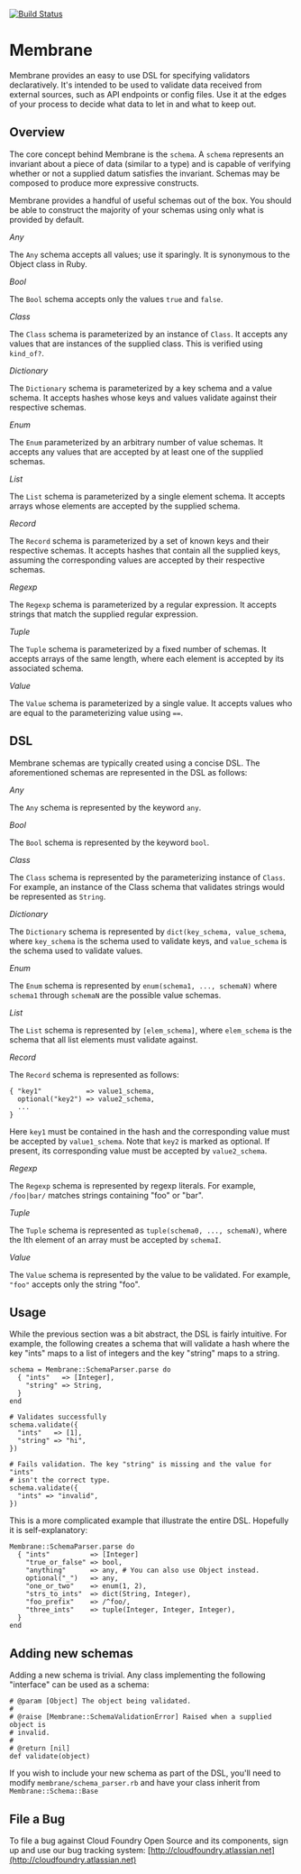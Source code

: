 [![Build Status](https://travis-ci.org/cloudfoundry/membrane.png)](https://travis-ci.org/cloudfoundry/membrane)

# Membrane

Membrane provides an easy to use DSL for specifying validators declaratively.
It's intended to be used to validate data received from external sources,
such as API endpoints or config files. Use it at the edges of your process to
decide what data to let in and what to keep out.

## Overview

The core concept behind Membrane is the ```schema```. A ```schema``` represents
an invariant about a piece of data (similar to a type) and is capable of
verifying whether or not a supplied datum satisfies the invariant. Schemas may
be composed to produce more expressive constructs.

Membrane provides a handful of useful schemas out of the box. You should be
able to construct the majority of your schemas using only what is provided
by default.


*Any*

The ```Any``` schema accepts all values; use it sparingly. It is synonymous to
the Object class in Ruby.

*Bool*

The ```Bool``` schema accepts only the values ```true``` and ```false```.

*Class*

The ```Class``` schema is parameterized by an instance of
```Class```. It accepts any values that are instances of the supplied class.
This is verified using ```kind_of?```.

*Dictionary*

The ```Dictionary``` schema is parameterized by a key schema and a
value schema.  It accepts hashes whose keys and values validate against their
respective schemas.

*Enum*

The ```Enum``` parameterized by an arbitrary number of value schemas. It
accepts any values that are accepted by at least one of the supplied schemas.

*List*

The ```List``` schema is parameterized by a single element schema. It accepts
arrays whose elements are accepted by the supplied schema.

*Record*

The ```Record``` schema is parameterized by a set of known keys and their
respective schemas. It accepts hashes that contain all the supplied keys,
assuming the corresponding values are accepted by their respective schemas.

*Regexp*

The ```Regexp``` schema is parameterized by a regular expression. It accepts
strings that match the supplied regular expression.

*Tuple*

The ```Tuple``` schema is parameterized by a fixed number of schemas. It accepts
arrays of the same length, where each element is accepted by its associated
schema.

*Value*

The ```Value``` schema is parameterized by a single value. It accepts values
who are equal to the parameterizing value using ```==```.

## DSL

Membrane schemas are typically created using a concise DSL. The aforementioned
schemas are represented in the DSL as follows:

*Any*

The ```Any``` schema is represented by the keyword ```any```.

*Bool*

The ```Bool``` schema is represented by the keyword ```bool```.

*Class*

The ```Class``` schema is represented by the parameterizing instance of ```Class```.
For example, an instance of the Class schema that validates strings would be
represented as ```String```.

*Dictionary*

The ```Dictionary``` schema is represented by ```dict(key_schema,
value_schema```, where ```key_schema``` is the schema used to validate keys,
and ```value_schema``` is the schema used to validate values.

*Enum*

The ```Enum``` schema is represented by ```enum(schema1, ..., schemaN)```
where ```schema1``` through ```schemaN``` are the possible value schemas.

*List*

The ```List``` schema is represented by ```[elem_schema]```, where
```elem_schema``` is the schema that all list elements must validate against.

*Record*

The ```Record``` schema is represented as follows:

    { "key1"           => value1_schema,
      optional("key2") => value2_schema,
      ...
    }

Here ```key1``` must be contained in the hash and the corresponding value must
be accepted by ```value1_schema```. Note that ```key2``` is marked as optional.
If present, its corresponding value must be accepted by ```value2_schema```.

*Regexp*

The ```Regexp``` schema is represented by regexp literals. For example,
```/foo|bar/``` matches strings containing "foo" or "bar".

*Tuple*

The ```Tuple``` schema is represented as ```tuple(schema0, ..., schemaN)```,
where the Ith element of an array must be accepted by ```schemaI```.

*Value*

The ```Value``` schema is represented by the value to be validated. For example,
```"foo"``` accepts only the string "foo".

## Usage

While the previous section was a bit abstract, the DSL is fairly intuitive.
For example, the following creates a schema that will validate a hash where the
key "ints" maps to a list of integers and the key "string" maps to a string.

    schema = Membrane::SchemaParser.parse do
      { "ints"   => [Integer],
        "string" => String,
      }
    end

    # Validates successfully
    schema.validate({
      "ints"   => [1],
      "string" => "hi",
    })

    # Fails validation. The key "string" is missing and the value for "ints"
    # isn't the correct type.
    schema.validate({
      "ints" => "invalid",
    })

This is a more complicated example that illustrate the entire DSL. Hopefully
it is self-explanatory:

    Membrane::SchemaParser.parse do
      { "ints"          => [Integer]
        "true_or_false" => bool,
        "anything"      => any, # You can also use Object instead.
        optional("_")   => any,
        "one_or_two"    => enum(1, 2),
        "strs_to_ints"  => dict(String, Integer),
        "foo_prefix"    => /^foo/,
        "three_ints"    => tuple(Integer, Integer, Integer),
      }
    end

## Adding new schemas

Adding a new schema is trivial. Any class implementing the following "interface"
can be used as a schema:

    # @param [Object] The object being validated.
    #
    # @raise [Membrane::SchemaValidationError] Raised when a supplied object is
    # invalid.
    #
    # @return [nil]
    def validate(object)

If you wish to include your new schema as part of the DSL, you'll need to
modify ```membrane/schema_parser.rb``` and have your class inherit from
```Membrane::Schema::Base```

## File a Bug

To file a bug against Cloud Foundry Open Source and its components, sign up and use our
bug tracking system: [http://cloudfoundry.atlassian.net](http://cloudfoundry.atlassian.net)
